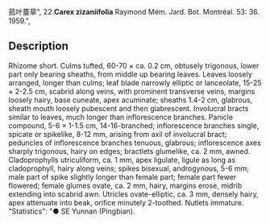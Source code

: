 菰叶薹草",
22.**Carex zizaniifolia** Raymond Mém. Jard. Bot. Montréal. 53: 36. 1959.",

## Description
Rhizome short. Culms tufted, 60-70 × ca. 0.2 cm, obtusely trigonous, lower part only bearing sheaths, from middle up bearing leaves. Leaves loosely arranged, longer than culms; leaf blade narrowly elliptic or lanceolate, 15-25 × 2-2.5 cm, scabrid along veins, with prominent transverse veins, margins loosely hairy, base cuneate, apex acuminate; sheaths 1.4-2 cm, glabrous, sheath mouth loosely pubescent and then glabrescent. Involucral bracts similar to leaves, much longer than inflorescence branches. Panicle compound, 5-6 × 1-1.5 cm, 14-16-branched; inflorescence branches single, spicate or spikelike, 8-12 mm, arising from axil of involucral bract; peduncles of inflorescence branches tenuous, glabrous; inflorescence axes sharply trigonous, hairy on edges; bractlets glumelike, ca. 2 mm, awned. Cladoprophylls utriculiform, ca. 1 mm, apex ligulate, ligule as long as cladoprophyll, hairy along veins; spikes bisexual, androgynous, 5-6 mm; male part of spike slightly longer than female part; female part fewer flowered; female glumes ovate, ca. 2 mm, hairy, margins erose, midrib extending into scabrid awn. Utricles ovate-elliptic, ca. 3 mm, densely hairy, apex attenuate into beak, orifice minutely 2-toothed. Nutlets immature.
  "Statistics": "● SE Yunnan (Pingbian).
